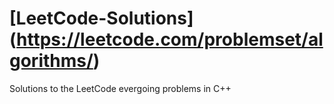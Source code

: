 # [LeetCode-Solutions] (https://leetcode.com/problemset/algorithms/)
Solutions to the LeetCode evergoing problems in C++
